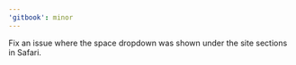 ```yaml
---
'gitbook': minor
---
```


Fix an issue where the space dropdown was shown under the site sections in Safari.
